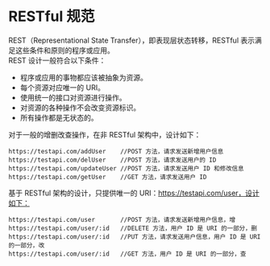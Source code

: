 # RESTful 规范  
REST（Representational State Transfer），即表现层状态转移，RESTful 表示满足这些条件和原则的程序或应用。  
REST 设计一般符合以下条件：
+ 程序或应用的事物都应该被抽象为资源。 
+ 每个资源对应唯一的 URI。 
+ 使用统一的接口对资源进行操作。 
+ 对资源的各种操作不会改变资源标识。 
+ 所有操作都是无状态的。 

对于一般的增删改查操作，在非 RESTful 架构中，设计如下：
```
https://testapi.com/addUser    //POST 方法，请求发送新增用户信息
https://testapi.com/delUser    //POST 方法，请求发送用户的 ID
https://testapi.com/updateUser //POST 方法，请求发送用户 ID 和修改信息
https://testapi.com/getUser    //GET 方法，请求发送用户 ID
```
基于 RESTful 架构的设计，只提供唯一的 URI：https://testapi.com/user，设计如下：
```
https://testapi.com/user       //POST 方法，请求发送新增用户信息，增
https://testapi.com/user/:id   //DELETE 方法，用户 ID 是 URI 的一部分，删
https://testapi.com/user/:id   //PUT 方法，请求发送用户信息，用户 ID 是 URI 的一部分，改
https://testapi.com/user/:id   //GET 方法，用户 ID 是 URI 的一部分，查
```
